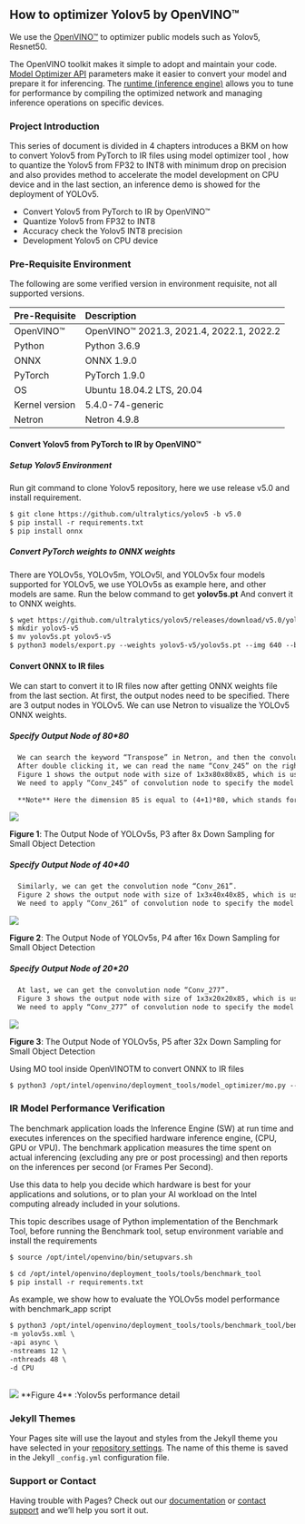 ## How to optimizer Yolov5 by OpenVINO™

We use the [OpenVINO™](https://www.intel.com/content/www/us/en/developer/tools/openvino-toolkit/overview.html) to optimizer public models such as Yolov5, Resnet50.

The OpenVINO toolkit makes it simple to adopt and maintain your code. [Model Optimizer API](https://docs.openvino.ai/latest/openvino_docs_MO_DG_Deep_Learning_Model_Optimizer_DevGuide.html) parameters make it easier to convert your model and prepare it for inferencing. The [runtime (inference engine)](https://docs.openvino.ai/latest/openvino_docs_OV_UG_OV_Runtime_User_Guide.html) allows you to tune for performance by compiling the optimized network and managing inference operations on specific devices. 


### Project Introduction

This series of document is divided in 4 chapters introduces a BKM on how to convert Yolov5 from PyTorch to IR files using model optimizer tool , how to quantize the Yolov5 from FP32 to INT8 with minimum drop on precision and also provides method to accelerate the model development on CPU device and in the last section, an inference demo is showed for the deployment of YOLOv5. 
- Convert Yolov5 from PyTorch to IR by OpenVINO™
- Quantize Yolov5 from FP32 to INT8 
- Accuracy check the Yolov5 INT8 precision 
- Development Yolov5 on CPU device

### Pre-Requisite Environment 

The following are some verified version in environment requisite, not all supported versions.

| Pre-Requisite | Description |
| :-----------  | :---------  |
|OpenVINO™      |OpenVINO™ 2021.3, 2021.4, 2022.1, 2022.2 |
|Python         |Python 3.6.9 |
|ONNX           |ONNX 1.9.0   |
|PyTorch        |PyTorch 1.9.0|
|OS             |Ubuntu 18.04.2 LTS, 20.04|
|Kernel version |5.4.0-74-generic|
|Netron         |Netron 4.9.8 |

#### Convert Yolov5 from PyTorch to IR by OpenVINO™

##### Setup Yolov5 Environment
Run git command to clone Yolov5 repository, here we use release v5.0 and install requirement.
```markdown
$ git clone https://github.com/ultralytics/yolov5 -b v5.0
$ pip install -r requirements.txt
$ pip install onnx
```

#####  Convert PyTorch weights to ONNX weights
There are YOLOv5s, YOLOv5m, YOLOv5l, and YOLOv5x four models supported for YOLOv5, we use   YOLOv5s as example here, and other models are same. Run the below command to get **yolov5s.pt**
And convert it to ONNX weights.
```markdown
$ wget https://github.com/ultralytics/yolov5/releases/download/v5.0/yolov5s.pt
$ mkdir yolov5-v5
$ mv yolov5s.pt yolov5-v5
$ python3 models/export.py --weights yolov5-v5/yolov5s.pt --img 640 --batch 1
```

#### Convert ONNX to IR files
We can start to convert it to IR files now after getting ONNX weights file from the 
last section. At first, the output nodes need to be specified. There are 3 output 
nodes in YOLOv5. We can use Netron to visualize the YOLOv5 ONNX weights.

##### Specify Output Node of 80*80
```markdown
  We can search the keyword “Transpose” in Netron, and then the convolution node will be found, marked as rectangle shown in Figure 1. 
  After double clicking it, we can read the name “Conv_245” on the right panel of properties marked as oval. 
  Figure 1 shows the output node with size of 1x3x80x80x85, which is used to detect small objects. 
  We need to apply “Conv_245” of convolution node to specify the model optimizer parameters.
  
  **Note** Here the dimension 85 is equal to (4+1)*80, which stands for 4 coordinates for BBX, 1 confidence and 80 classes.
```
<div align=left ><img src="https://github.com/18582088138/xkd_bingo.github.io/blob/gh-pages/yolov5%20output%20node%20of%208x%20down%20sampling.png"/>
  
**Figure 1**: The Output Node of YOLOv5s, P3 after 8x Down Sampling for Small Object Detection
  
  
##### Specify Output Node of 40*40
```markdown
  Similarly, we can get the convolution node “Conv_261”. 
  Figure 2 shows the output node with size of 1x3x40x40x85, which is used to detect medium objects. 
  We need to apply “Conv_261” of convolution node to specify the model optimizer parameters
```
<div align=left ><img src="https://github.com/18582088138/xkd_bingo.github.io/blob/gh-pages/yolov5%20output%20node%20of%2016x%20down%20sampling.png"/>

**Figure 2**: The Output Node of YOLOv5s, P4 after 16x Down Sampling for Small Object Detection

##### Specify Output Node of 20*20
```markdown
  At last, we can get the convolution node “Conv_277”. 
  Figure 3 shows the output node with size of 1x3x20x20x85, which is used to detect large objects. 
  We need to apply “Conv_277” of convolution node to specify the model optimizer parameters
```
<div align=left ><img src="https://github.com/18582088138/xkd_bingo.github.io/blob/gh-pages/yolov5%20output%20node%20of%2032x%20down%20sampling.png"/>

**Figure 3**: The Output Node of YOLOv5s, P5 after 32x Down Sampling for Small Object Detection

Using MO tool inside OpenVINOTM  to convert ONNX to IR files
```markdown
$ python3 /opt/intel/openvino/deployment_tools/model_optimizer/mo.py --input_model yolov5-v5/yolov5s.onnx --model_name yolov5-v5/yolov5s -s 255 --reverse_input_channels --output Conv_245,Conv_261,Conv_277

```

### IR Model Performance Verification
The benchmark application loads the Inference Engine (SW) at run time and executes inferences on the specified hardware inference engine, (CPU, GPU or VPU). The benchmark application measures the time spent on actual inferencing (excluding any pre or post processing) and then reports on the inferences per second (or Frames Per Second).

Use this data to help you decide which hardware is best for your applications and solutions, or to plan your AI workload on the Intel computing already included in your solutions.

This topic describes usage of Python implementation of the Benchmark Tool, before running the Benchmark tool, setup environment variable and install the requirements
```markdown
$ source /opt/intel/openvino/bin/setupvars.sh

$ cd /opt/intel/openvino/deployment_tools/tools/benchmark_tool
$ pip install -r requirements.txt

```
As example, we show how to evaluate the YOLOv5s model performance with benchmark_app script
```markdown
$ python3 /opt/intel/openvino/deployment_tools/tools/benchmark_tool/benchmark_app.py \
-m yolov5s.xml \
-api async \
-nstreams 12 \
-nthreads 48 \
-d CPU
  
``` 
<div align=left ><img src="https://github.com/18582088138/xkd_bingo.github.io/blob/gh-pages/yolov5_benchmark_performance.png"/>
**Figure 4** :Yolov5s performance detail  

### Jekyll Themes

Your Pages site will use the layout and styles from the Jekyll theme you have selected in your [repository settings](https://github.com/18582088138/xkd_bingo.github.io/settings/pages). The name of this theme is saved in the Jekyll `_config.yml` configuration file.

### Support or Contact

Having trouble with Pages? Check out our [documentation](https://docs.github.com/categories/github-pages-basics/) or [contact support](https://support.github.com/contact) and we’ll help you sort it out.
